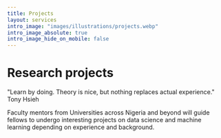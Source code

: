 ```yaml
---
title: Projects
layout: services
intro_image: "images/illustrations/projects.webp"
intro_image_absolute: true
intro_image_hide_on_mobile: false
---
```


# Research projects 

"Learn by doing. Theory is nice, but nothing replaces actual experience." Tony Hsieh


Faculty mentors from Universities across Nigeria and beyond will guide fellows to undergo interesting projects on data science and machine learning depending on experience and background. 
